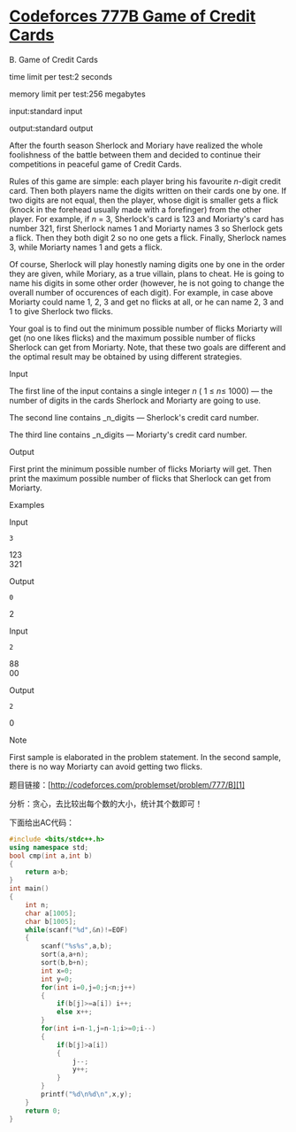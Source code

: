 # [Codeforces 777B Game of Credit Cards][0] 


B. Game of Credit Cards

time limit per test:2 seconds

memory limit per test:256 megabytes

input:standard input

output:standard output

After the fourth season Sherlock and Moriary have realized the whole foolishness of the battle between them and decided to continue their competitions in peaceful game of Credit Cards.

Rules of this game are simple: each player bring his favourite _n_-digit credit card. Then both players name the digits written on their cards one by one. If two digits are not equal, then the player, whose digit is smaller gets a flick (knock in the forehead usually made with a forefinger) from the other player. For example, if _n_ = 3, Sherlock's card is 123 and Moriarty's card has number 321, first Sherlock names 1 and Moriarty names 3 so Sherlock gets a flick. Then they both digit 2 so no one gets a flick. Finally, Sherlock names 3, while Moriarty names 1 and gets a flick.

Of course, Sherlock will play honestly naming digits one by one in the order they are given, while Moriary, as a true villain, plans to cheat. He is going to name his digits in some other order (however, he is not going to change the overall number of occurences of each digit). For example, in case above Moriarty could name 1, 2, 3 and get no flicks at all, or he can name 2, 3 and 1 to give Sherlock two flicks.

Your goal is to find out the minimum possible number of flicks Moriarty will get (no one likes flicks) and the maximum possible number of flicks Sherlock can get from Moriarty. Note, that these two goals are different and the optimal result may be obtained by using different strategies.

Input

The first line of the input contains a single integer _n_ ( 1 ≤ _n_≤ 1000) — the number of digits in the cards Sherlock and Moriarty are going to use.

The second line contains _n_digits — Sherlock's credit card number.

The third line contains _n_digits — Moriarty's credit card number.

Output

First print the minimum possible number of flicks Moriarty will get. Then print the maximum possible number of flicks that Sherlock can get from Moriarty.

Examples

Input

    3  
123  
321

Output

    0  
2

Input

    2  
88  
00

Output

    2  
0

Note

First sample is elaborated in the problem statement. In the second sample, there is no way Moriarty can avoid getting two flicks.

题目链接：[http://codeforces.com/problemset/problem/777/B][1]

分析：贪心，去比较出每个数的大小，统计其个数即可！

下面给出AC代码：

 
```c++
#include <bits/stdc++.h>
using namespace std;
bool cmp(int a,int b)
{
    return a>b;
}
int main()
{
    int n;
    char a[1005];
    char b[1005];
    while(scanf("%d",&n)!=EOF)
    {
        scanf("%s%s",a,b);
        sort(a,a+n);
        sort(b,b+n);
        int x=0;
        int y=0;
        for(int i=0,j=0;j<n;j++)
        {
            if(b[j]>=a[i]) i++;
            else x++;
        }
        for(int i=n-1,j=n-1;i>=0;i--)
        {
            if(b[j]>a[i])
            {
                j--;
                y++;
            }
        }
        printf("%d\n%d\n",x,y);
    }
    return 0;
}
```
[0]: http://www.cnblogs.com/ECJTUACM-873284962/p/6440435.html
[1]: http://codeforces.com/problemset/problem/777/B